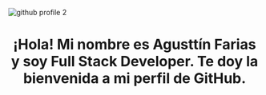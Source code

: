 ![github profile 2](https://user-images.githubusercontent.com/96506530/184713635-eeedb0ba-7af9-4d14-a5d0-ac42968f1374.gif)

<h1 style="text-align: center">¡Hola! Mi nombre es Agusttín Farias y soy Full Stack Developer. Te doy la bienvenida a mi perfil de GitHub.</h1>

<!--
**fariasagustin3/fariasagustin3** is a ✨ _special_ ✨ repository because its `README.md` (this file) appears on your GitHub profile.

Here are some ideas to get you started:

- 🔭 I’m currently working on ...
- 🌱 I’m currently learning ...
- 👯 I’m looking to collaborate on ...
- 🤔 I’m looking for help with ...
- 💬 Ask me about ...
- 📫 How to reach me: ...
- 😄 Pronouns: ...
- ⚡ Fun fact: ...
-->
